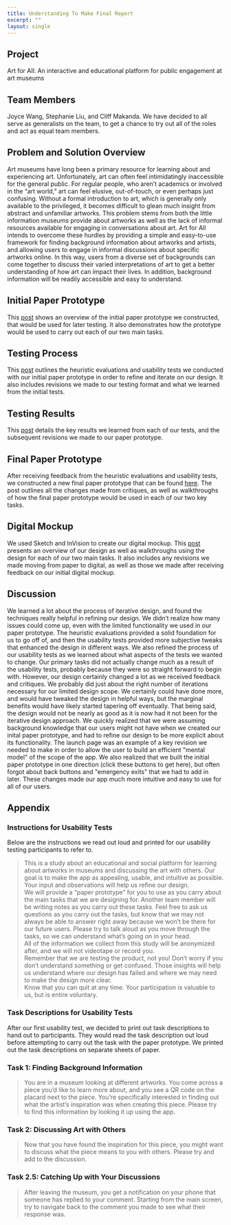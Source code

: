 ```yaml
---
title: Understanding To Make Final Report
excerpt: ""
layout: single
---
```


## Project
Art for All: An interactive and educational platform for public engagement at art museums

## Team Members
Joyce Wang, Stephanie Liu, and Cliff Makanda. We have decided to all serve as generalists on the team, to get a chance to try out all of the roles and act as equal team members. 

## Problem and Solution Overview
Art museums have long been a primary resource for learning about and experiencing art. Unfortunately, art can often feel intimidatingly inaccessible for the general public. For regular people, who aren’t academics or involved in the “art world,” art can feel elusive, out-of-touch, or even perhaps just confusing. Without a formal introduction to art, which is generally only available to the privileged, it becomes difficult to glean much insight from abstract and unfamiliar artworks. This problem stems from both the little information museums provide about artworks as well as the lack of informal resources available for engaging in conversations about art. Art for All intends to overcome these hurdles by providing a simple and easy-to-use framework for finding background information about artworks and artists, and allowing users to engage in informal discussions about specific artworks online. In this way, users from a diverse set of backgrounds can come together to discuss their varied interpretations of art to get a better understanding of how art can impact their lives. In addition, background information will be readily accessible and easy to understand.

## Initial Paper Prototype
This [post](../paper-prototype) shows an overview of the initial paper prototype we constructed, that would be used for later testing. It also demonstrates how the prototype would be used to carry out each of our two main tasks. 

## Testing Process 
This [post](../testing-process) outlines the heuristic evaluations and usability tests we conducted with our initial paper prototype in order to refine and iterate on our design. It also includes revisions we made to our testing format and what we learned from the initial tests.
 
## Testing Results
This [post](../testing-results) details the key results we learned from each of our tests, and the subsequent revisions we made to our paper prototype.

## Final Paper Prototype
After receiving feedback from the heuristic evaluations and usability tests, we constructed a new final paper prototype that can be found [here](../final-paper-prototype). The post outlines all the changes made from critiques, as well as walkthroughs of how the final paper prototype would be used in each of our two key tasks. 

## Digital Mockup
We used Sketch and InVision to create our digital mockup. This [post](../final-digital-mock-up) presents an overview of our design as well as walkthroughs using the design for each of our two main tasks. It also includes any revisions we made moving from paper to digital, as well as those we made after receiving feedback on our initial digital mockup. 

## Discussion
We learned a lot about the process of iterative design, and found the techniques really helpful in refining our design. We didn’t realize how many issues could come up, even with the limited functionality we used in our paper prototype. The heuristic evaluations provided a solid foundation for us to go off of, and then the usability tests provided more subjective tweaks that enhanced the design in different ways. We also refined the process of our usability tests as we learned about what aspects of the tests we wanted to change. Our primary tasks did not actually change much as a result of the usability tests, probably because they were so straight forward to begin with. However, our design certainly changed a lot as we received feedback and critiques. We probably did just about the right number of iterations necessary for our limited design scope. We certainly could have done more, and would have tweaked the design in helpful ways, but the marginal benefits would have likely started tapering off eventually. That being said, the design would not be nearly as good as it is now had it not been for the iterative design approach. We quickly realized that we were assuming background knowledge that our users might not have when we created our inital paper prototype, and had to refine our design to be more explicit about its functionality. The launch page was an example of a key revision we needed to make in order to allow the user to build an efficient "mental model" of the scope of the app. We also realized that we built the initial paper prototype in one direction (click these buttons to get here), but often forgot about back buttons and "emergency exits" that we had to add in later. These changes made our app much more intuitive and easy to use for all of our users.

## Appendix

### Instructions for Usability Tests
Below are the instructions we read out loud and printed for our usability testing participants to refer to. 

> This is a study about an educational and social platform for learning about artworks in museums and discussing the art with others. Our goal is to make the app as appealing, usable, and intuitive as possible. Your input and observations will help us refine our design.  
> We will provide a “paper prototype” for you to use as you carry about the main tasks that we are designing for. Another team member will be writing notes as you carry out these tasks. Feel free to ask us questions as you carry out the tasks, but know that we may not always be able to answer right away because we won’t be there for our future users. Please try to talk aloud as you move through the tasks, so we can understand what’s going on in your head.  
> All of the information we collect from this study will be anonymized after, and we will not videotape or record you.  
> Remember that we are testing the product, not you! Don’t worry if you don’t understand something or get confused. Those insights will help us understand where our design has failed and where we may need to make the design more clear.  
> Know that you can quit at any time. Your participation is valuable to us, but is entire voluntary.  

### Task Descriptions for Usability Tests

After our first usability test, we decided to print out task descriptions to hand out to participants. They would read the task description out loud before attempting to carry out the task with the paper prototype. We printed out the task descriptions on separate sheets of paper. 

### Task 1: Finding Background Information
> You are in a museum looking at different artworks. You come across a piece you’d like to learn more about, and you see a QR code on the placard next to the piece. You’re specifically interested in finding out what the artist’s inspiration was when creating this piece. Please try to find this information by looking it up using the app. 

### Task 2: Discussing Art with Others
> Now that you have found the inspiration for this piece, you might want to discuss what the piece means to you with others. Please try and add to the discussion.

### Task 2.5: Catching Up with Your Discussions
> After leaving the museum, you get a notification on your phone that someone has replied to your comment. Starting from the main screen, try to navigate back to the comment you made to see what their response was.


